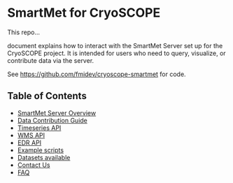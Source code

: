 # SmartMet for CryoSCOPE

This repo...

 document explains how to interact with the SmartMet Server set up for the CryoSCOPE project. It is intended for users who need to query, visualize, or contribute data via the server.

 See https://github.com/fmidev/cryoscope-smartmet for code. 


## Table of Contents

- [SmartMet Server Overview](docs/00_Overview.md)
- [Data Contribution Guide](docs/01_Data_Contribution.md)
- [Timeseries API](docs/02_Timeseries.md)
- [WMS API](docs/03_WMS.md)
- [EDR API](docs/04_EDR.md)
- [Example scripts](docs/05_Examples.md)
- [Datasets available](docs/06_Datasets.md)
- [Contact Us](docs/07_Contact.md)
- [FAQ](docs/08_FAQ.md)

